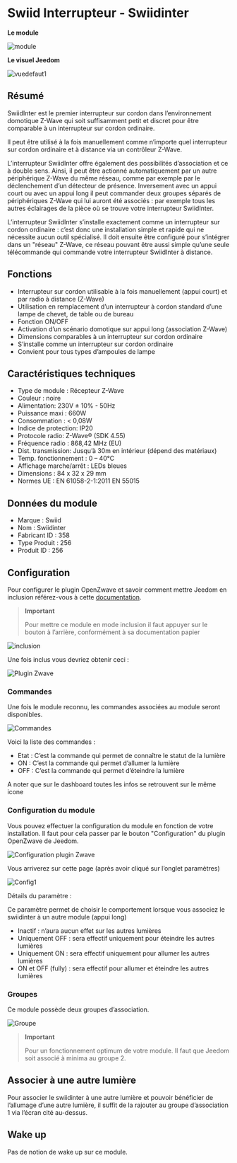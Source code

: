# Swiid Interrupteur - Swiidinter

**Le module**

![module](images/swiid.inter/module.jpg)

**Le visuel Jeedom**

![vuedefaut1](images/swiid.inter/vuedefaut1.jpg)

## Résumé

SwiidInter est le premier interrupteur sur cordon dans l’environnement domotique Z-Wave qui soit suffisamment petit et discret pour être comparable à un interrupteur sur cordon ordinaire.

Il peut être utilisé à la fois manuellement comme n’importe quel interrupteur sur cordon ordinaire et à distance via un contrôleur Z-Wave.

L’interrupteur SwiidInter offre également des possibilités d’association et ce à double sens. Ainsi, il peut être actionné automatiquement par un autre périphérique Z-Wave du même réseau, comme par exemple par le déclenchement d’un détecteur de présence. Inversement avec un appui court ou avec un appui long il peut commander deux groupes séparés de périphériques Z-Wave qui lui auront été associés : par exemple tous les autres éclairages de la pièce où se trouve votre interrupteur SwiidInter.

L’interrupteur SwiidInter s’installe exactement comme un interrupteur sur cordon ordinaire : c’est donc une installation simple et rapide qui ne nécessite aucun outil spécialisé. Il doit ensuite être configuré pour s’intégrer dans un "réseau" Z-Wave, ce réseau pouvant être aussi simple qu’une seule télécommande qui commande votre interrupteur SwiidInter à distance.

## Fonctions

-   Interrupteur sur cordon utilisable à la fois manuellement (appui court) et par radio à distance (Z-Wave)
-   Utilisation en remplacement d’un interrupteur à cordon standard d’une lampe de chevet, de table ou de bureau
-   Fonction ON/OFF
-   Activation d’un scénario domotique sur appui long (association Z-Wave)
-   Dimensions comparables à un interrupteur sur cordon ordinaire
-   S’installe comme un interrupteur sur cordon ordinaire
-   Convient pour tous types d’ampoules de lampe

## Caractéristiques techniques

-   Type de module : Récepteur Z-Wave
-   Couleur : noire
-   Alimentation: 230V ± 10% - 50Hz
-   Puissance maxi : 660W
-   Consommation : &lt; 0,08W
-   Indice de protection: IP20
-   Protocole radio: Z-Wave® (SDK 4.55)
-   Fréquence radio : 868,42 MHz (EU)
-   Dist. transmission: Jusqu’à 30m en intérieur (dépend des matériaux)
-   Temp. fonctionnement : 0 – 40°C
-   Affichage marche/arrêt : LEDs bleues
-   Dimensions : 84 x 32 x 29 mm
-   Normes UE : EN 61058-2-1:2011 EN 55015

## Données du module

-   Marque : Swiid
-   Nom : Swiidinter
-   Fabricant ID : 358
-   Type Produit : 256
-   Produit ID : 256

## Configuration

Pour configurer le plugin OpenZwave et savoir comment mettre Jeedom en inclusion référez-vous à cette [documentation](../plugins/automation%20protocol/openzwave/).

> **Important**
>
> Pour mettre ce module en mode inclusion il faut appuyer sur le bouton à l’arrière, conformément à sa documentation papier

![inclusion](images/swiid.inter/inclusion.jpg)

Une fois inclus vous devriez obtenir ceci :

![Plugin Zwave](images/swiid.inter/information.jpg)

### Commandes

Une fois le module reconnu, les commandes associées au module seront disponibles.

![Commandes](images/swiid.inter/commandes.jpg)

Voici la liste des commandes :

-   Etat : C’est la commande qui permet de connaître le statut de la lumière
-   ON : C’est la commande qui permet d’allumer la lumière
-   OFF : C’est la commande qui permet d’éteindre la lumière

A noter que sur le dashboard toutes les infos se retrouvent sur le même icone

### Configuration du module

Vous pouvez effectuer la configuration du module en fonction de votre installation. Il faut pour cela passer par le bouton "Configuration" du plugin OpenZwave de Jeedom.

![Configuration plugin Zwave](images/plugin/bouton_configuration.jpg)

Vous arriverez sur cette page (après avoir cliqué sur l’onglet paramètres)

![Config1](images/swiid.inter/config1.jpg)

Détails du paramètre :

Ce paramètre permet de choisir le comportement lorsque vous associez le swiidinter à un autre module (appui long)

-   Inactif : n’aura aucun effet sur les autres lumières
-   Uniquement OFF : sera effectif uniquement pour éteindre les autres lumières
-   Uniquement ON : sera effectif uniquement pour allumer les autres lumières
-   ON et OFF (fully) : sera effectif pour allumer et éteindre les autres lumières

### Groupes

Ce module possède deux groupes d’association.

![Groupe](images/swiid.inter/groupe.jpg)

> **Important**
>
> Pour un fonctionnement optimum de votre module. Il faut que Jeedom soit associé à minima au groupe 2.

## Associer à une autre lumière

Pour associer le swiidinter à une autre lumière et pouvoir bénéficier de l’allumage d’une autre lumière, il suffit de la rajouter au groupe d’association 1 via l’écran cité au-dessus.

## Wake up

Pas de notion de wake up sur ce module.
